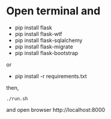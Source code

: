 # Open terminal and
 - pip install flask
 - pip install flask-wtf
 - pip install flask-sqlalchemy
 - pip install flask-migrate
 - pip install flask-bootstrap

or 

 - pip install -r requirements.txt

then,

`./run.sh`	

and open browser http://localhost:8000
